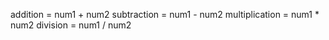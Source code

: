 
addition = num1 + num2
subtraction = num1 - num2
multiplication = num1 * num2
division = num1 / num2
